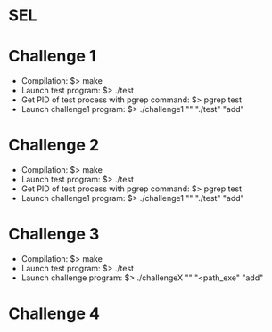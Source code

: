 # SEL

# Challenge 1
  - Compilation:
  $> make
  - Launch test program:
  $> ./test
  - Get PID of test process with pgrep command:
  $> pgrep test
  - Launch challenge1 program:
  $> ./challenge1 "<PID>" "./test" "add"

# Challenge 2
  - Compilation:
  $> make
  - Launch test program:
  $> ./test
  - Get PID of test process with pgrep command:
  $> pgrep test
  - Launch challenge1 program:
  $> ./challenge1 "<PID>" "./test" "add"

# Challenge 3
  - Compilation:
  $> make
  - Launch test program:
  $> ./test
  - Launch challenge program:
  $> ./challengeX "<PID>" "<path_exe" "add"
  
# Challenge 4
